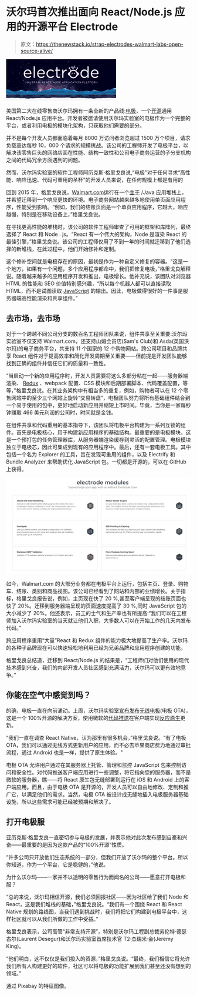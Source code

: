 # 沃尔玛首次推出面向 React/Node.js 应用的开源平台 Electrode

> 原文：<https://thenewstack.io/strap-electrodes-walmart-labs-open-source-alive/>

![1-5_vpgxrjriefylzxbmdj-a](img/808712dd233878789b5381d068893327.png)

美国第二大在线零售商沃尔玛拥有一条全新的产品线:[电极](http://www.electrode.io/)，一个[开源](https://github.com/electrode-io)通用 React/Node.js 应用平台。开发者被邀请使用沃尔玛实验室的电极作为一个完整的平台，或者利用电极的模块化架构，只获取他们需要的部分。

并不是每个开发人员都面临着每月 8000 万访问者浏览超过 1500 万个项目，请求负载高达每秒 10，000 个请求的规模挑战。该公司的工程师开发了电极平台，以解决该零售巨头的网络店面在性能、结构一致性和公司电子商务运营的子分支机构之间的代码冗余方面遇到的问题。

然而，沃尔玛实验室的软件工程师阿历克斯·格里戈良说,“电极”对于任何寻求“高性能、响应迅速、代码可重用的圣杯”的开发人员来说，在任何规模上都是有用的

回到 2015 年，格里戈良说，[Walmart.com](http://www.walmart.com)运行在一个[主干](http://backbonejs.org/) /Java 应用堆栈上，并希望迁移到一个响应更快的环境。电子商务网站越来越多地使用单页面应用程序，性能受到影响。“例如，我们的结账页面是一个单页应用程序，它越大，响应越慢，特别是在移动设备上，”格里戈良说。

在寻找更高性能的堆栈时，该公司的软件工程师审查了可用的框架和库阵列，最终选择了 React 和 Node . js。“React 有一个伟大的架构，Node 是渲染 React 的最佳引擎，”格里戈良说。该公司的工程师仅用了不到一年的时间就迁移到了他们选择的新堆栈，在此过程中，他们开始修补和定制。

这个修补空间就是电极存在的原因，最初是作为一种自定义修复的容器。“这是一个地方，如果有一个问题，多个应用程序都命中，我们把修复电极，”格里戈良解释说。随着越来越多的应用程序开发和推出，电极增长。他补充说，该团队对浏览器 HTML 的性能和 SEO 价值特别感兴趣，“所以每个机器人都可以直接读取 HTML，而不是试图读取 [JavaScript](/tag/javascript/) 的输出。因此，电极做得很好的一件事是服务器端高性能渲染和共享组件。”

## 去市场，去市场

对于一个跨越不同公司分支的数百名工程师团队来说，组件共享至关重要:沃尔玛实验室不仅支持 Walmart.com，还支持山姆会员店(Sam's Club)和 Asda(英国沃尔玛)的电子商务平台，共支持 11 个国家的 12 个购物网站。跨公司项目和品牌共享 React 组件对于提高效率和简化开发周期至关重要——但前提是开发团队能够找到正确的组件并信任它们的质量和一致性。

“当启动一个新的应用程序时，开发人员需要将这么多部分粘在一起——服务器端渲染、 [Redux](https://thenewstack.io/flux-overview-react-state-management-ecosystem/) 、webpack 配置、CSS 模块和后期部署脚本、代码覆盖配置，等等，”格里戈良说。在其业务架构中有相当多的重复，例如，购物者可以在 12 个零售网站中的至少三个网站上旋转“交易转盘”，电极团队努力将所有基础组件结合到一个易于使用的包中，更好地启动新应用并缩短上市时间。毕竟，当你是一家每秒钟赚取 466 美元利润的公司时，时间就是金钱。

在组件共享和代码重用的基本指导下，该团队将电极平台构建为一系列互锁的组件。首先是电极核心，用于构建新应用程序的基础结构。最重要的是电极模块，这是一个预打包的任务管理器库，从服务器端渲染缓存到灵活的配置管理。电极模块独立于电极芯，因此可集成到现有的应用程序中。最后，还有一套电极工具。其中包括一个名为 Explorer 的工具，旨在发现可重用的组件，以及 Electrify 和 Bundle Analyzer 来帮助优化 JavaScript 包。一切都是开源的，可以在 GitHub 上获得。

[![electrode](img/387ae25b7c7b1f3c4ead5cd41bfb971e.png)](http://www.electrode.io/)

如今，Walmart.com 的大部分业务都在电极平台上运行，包括主页、登录、购物车、结账、类别和商品视图。该公司已经看到了网站和内部的业绩增长。关于指标，格里戈良报告说，例如，主页现在快了 20 %,甚至客户端呈现的结账页面也快了 20%。迁移到服务器端呈现的页面速度提高了 30 %,同时 JavaScript 包的大小减少了 20%。他还表示，员工的士气和生产率也有所提高:“我们可以在工程师加入沃尔玛实验室的当天就让他们入职，大多数人可以在开始工作的几天内发布代码。”

跨应用程序重用“大量”React 和 Redux 组件的能力极大地提高了生产率。沃尔玛的各种子品牌现在可以快速轻松地利用已经为兄弟品牌和应用程序创建的功能。

格里戈良总结道，迁移到 React/Node.js 的结果是，“工程师们对他们使用的现代技术感到兴奋，我们的内部开发人员社区感到充满活力，沃尔玛可以更有效地竞争。”

## 你能在空气中感觉到吗？

的确，电极一直在向前涌动。上周，沃尔玛实验室[宣布发布](https://medium.com/walmartlabs/publish-react-native-bundles-over-the-air-with-the-first-electrode-rn-release-3780edb387ba#.9bm892guh)[无线电极](https://github.com/electrode-io/electrode-ota-server)(电极 OTA)，这是一个 100%开源的解决方案，使用微软的[代码推送](https://github.com/Microsoft/code-push)在客户端实现[反应原生](https://thenewstack.io/react-native-learn-write-anywhere/)更新。

“我们一直在调查 React Native，认为那里有很多机会，”格里戈良说。“有了电极 OTA，我们可以通过无线方式更新用户的应用，而不必去苹果商店费力地通过审批流程，通过 Android 也是一样，提供了原生体验。"

电极 OTA 允许用户通过在其服务器上托管、管理和监控 JavaScript 包来控制访问和安全性。对代码推送客户端应用进行一些调整，将它指向您的服务器，而不是微软的服务器，瞧——将 React 原生包无缝部署到运行在 iOS 和 Android 上的客户端应用。而且，由于电极 OTA 是开源的，开发人员可以自由地修改、定制和推广它，以满足他们的需求。当然，电极 OTA 被设计成无缝地插入电极服务器基础设施，所以这些需求可能已经被预期和解决了。

## 打开电极服

亚历克斯·格里戈良一直密切参与电极的发展，并表示他对此次发布感到自豪和兴奋——最重要的是因为这款产品的“100%开源”性质。

“许多公司只开放他们生态系统的一部分，但我们开放了沃尔玛的整个平台。所以你知道，作为一个平台，它是稳健的，”他说。

为什么沃尔玛——一家并不以透明的零售行为而闻名的公司——愿意打开电极和服？

“总的来说，沃尔玛相信开源，我们必须回报社区——因为社区给了我们 Node 和 React，这是我们堆栈的基础，”格里戈良说。“我们有一个围绕 React 和 React Native 规划的路线图，当我们遇到挑战时，我们将把它们构建到电极平台中，这样社区就可以从我们所做的工作中受益。”

格里戈良表示，公司高管“非常支持开源”，特别是沃尔玛工程副总裁劳伦特·德瑟古尔(Laurent Desegur)和沃尔玛实验室首席技术官 T2·杰瑞米·金(Jeremy King)。

“他们明白，这不仅仅是我们投入的资源，”格里戈良说。“最终，我们相信它将允许我们所有人构建更好的软件，社区可以将电极的功能扩展到我们甚至还没有想到的领域。”

通过 Pixabay 的特征图像。

<svg xmlns:xlink="http://www.w3.org/1999/xlink" viewBox="0 0 68 31" version="1.1"><title>Group</title> <desc>Created with Sketch.</desc></svg>